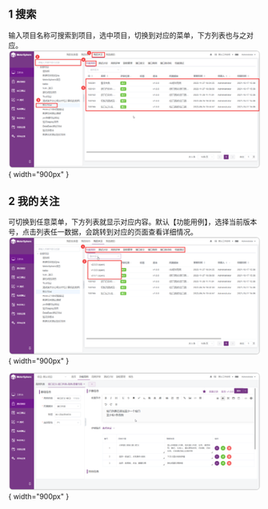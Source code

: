 ## 1 搜索
输入项目名称可搜索到项目，选中项目，切换到对应的菜单，下方列表也与之对应。
![搜索](../../img/user_manual/my_desk/attention/attention_1.png){ width="900px" }

## 2 我的关注
可切换到任意菜单，下方列表就显示对应内容。默认【功能用例】，选择当前版本号，点击列表任一数据，会跳转到对应的页面查看详细情况。<br>
![切换](../../img/user_manual/my_desk/attention/attention_2.png){ width="900px" }

![跳转](../../img/user_manual/my_desk/attention/attention_3.png){ width="900px" }
